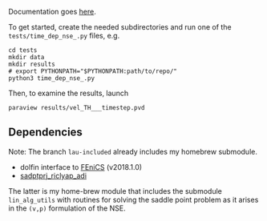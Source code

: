 Documentation goes [here](http://dolfin-navier-scipy.readthedocs.org/en/latest/index.html).


To get started, create the needed subdirectories and run one of the `tests/time_dep_nse_.py` files, e.g.

```
cd tests
mkdir data
mkdir results
# export PYTHONPATH="$PYTHONPATH:path/to/repo/"
python3 time_dep_nse_.py
```

Then, to examine the results, launch
```
paraview results/vel_TH___timestep.pvd
```

Dependencies
---

Note: The branch `lau-included` already includes my homebrew submodule. 

 * dolfin interface to [FEniCS](https://fenicsproject.org/) (v2018.1.0)
 * [sadptprj_riclyap_adi](https://github.com/highlando/sadptprj_riclyap_adi)

The latter is my home-brew module that includes the submodule `lin_alg_utils` with routines for solving the saddle point problem as it arises in the `(v,p)` formulation of the NSE. 

